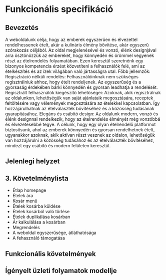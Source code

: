 # Funkcionális specifikáció

## Bevezetés
A weboldalunk célja, hogy az emberek egyszerűen és élvezettel rendelhessenek ételt, akár a kulináris élmény bővítése, akár egyszerű szórakozás céljából. Az oldal megjelenésével és vonzó, élénk designjával arra ösztönözzük az embereket, hogy könnyedén és örömmel vegyenek részt az ételrendelés folyamatában. Ezen keresztül szeretnénk egy bizonyos kompetencia érzést közvetíteni a felhasználók felé, ami az ételkészítés és az ízek világában való jártasságra utal.
Főbb jellemzők:
Regisztráció nélküli rendelés: Felhasználóinknak nem szükséges regisztrálniuk ahhoz, hogy ételt rendeljenek. Az egyszerűség és a gyorsaság érdekében bárki könnyedén és gyorsan leadhatja a rendelését.
Regisztrált felhasználók kiegészítő lehetőségei: Azoknak, akik regisztrálnak az oldalunkon, lehetőségük van saját ajánlataik megosztására, receptek feltöltésére vagy vélemények megosztására az ételekkel kapcsolatban. Így hozzájárulhatnak az ételválaszték bővítéséhez és a közösség tudásának gyarapításához.
Elegáns és csábító design: Az oldalunk modern, vonzó és élénk designnal rendelkezik, hogy az ételrendelés élményét még vonzóbbá és élvezetesebbé tegye.
A célunk, hogy egy olyan ételrendelő platformot biztosítsunk, ahol az emberek könnyedén és gyorsan rendelhetnek ételt, ugyanakkor azoknak, akik aktívan részt vesznek az oldalon, lehetőségük van hozzájárulni a közösség tudásához és az ételválaszték bővítéséhez, mindezt egy csábító és modern felületen keresztül.
##  Jelenlegi helyzet

## 3. Követelménylista
- Étlap homepage
- Ételek ára
- Kosár menü
- Ételek kosárba küldése
- Ételek kosárból való törlése
- Ételek duplikálása kosárban
- Ár kalkulálása a kosárban
- Megrendelés
- A weboldal egyszerűsége, átláthatósága
- A fehasználó támogatása

## Funkcionális követelmények

##  Ígényelt üzleti folyamatok modellje
